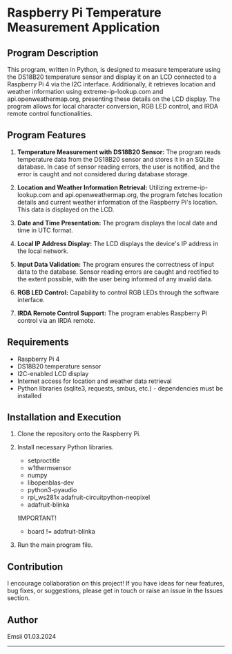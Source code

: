 # Raspberry Pi Temperature Measurement Application

## Program Description

This program, written in Python, is designed to measure temperature using the DS18B20 temperature sensor and display it on an LCD connected to a Raspberry Pi 4 via the I2C interface. Additionally, it retrieves location and weather information using extreme-ip-lookup.com and api.openweathermap.org, presenting these details on the LCD display. The program allows for local character conversion, RGB LED control, and IRDA remote control functionalities.

## Program Features

1. **Temperature Measurement with DS18B20 Sensor:** The program reads temperature data from the DS18B20 sensor and stores it in an SQLite database. In case of sensor reading errors, the user is notified, and the error is caught and not considered during database storage.

2. **Location and Weather Information Retrieval:** Utilizing extreme-ip-lookup.com and api.openweathermap.org, the program fetches location details and current weather information of the Raspberry Pi's location. This data is displayed on the LCD.

3. **Date and Time Presentation:** The program displays the local date and time in UTC format.

4. **Local IP Address Display:** The LCD displays the device's IP address in the local network.

5. **Input Data Validation:** The program ensures the correctness of input data to the database. Sensor reading errors are caught and rectified to the extent possible, with the user being informed of any invalid data.

6. **RGB LED Control:** Capability to control RGB LEDs through the software interface.

7. **IRDA Remote Control Support:** The program enables Raspberry Pi control via an IRDA remote.

## Requirements

- Raspberry Pi 4
- DS18B20 temperature sensor
- I2C-enabled LCD display
- Internet access for location and weather data retrieval
- Python libraries (sqlite3, requests, smbus, etc.) - dependencies must be installed

## Installation and Execution

1. Clone the repository onto the Raspberry Pi.
2. Install necessary Python libraries.
    - setproctitle
    - w1thermsensor
    - numpy
    - libopenblas-dev
    - python3-pyaudio
    - rpi_ws281x adafruit-circuitpython-neopixel
    - adafruit-blinka
    
    !IMPORTANT!
    - board != adafruit-blinka

3. Run the main program file.

## Contribution

I encourage collaboration on this project! If you have ideas for new features, bug fixes, or suggestions, please get in touch or raise an issue in the Issues section.

## Author

Emsii
01.03.2024

---








